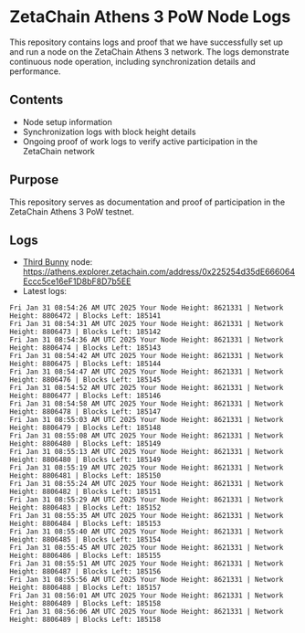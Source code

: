 # ZetaChain Athens 3 PoW Node Logs
This repository contains logs and proof that we have successfully set up and run a node on the ZetaChain Athens 3 network. The logs demonstrate continuous node operation, including synchronization details and performance.

## Contents
- Node setup information
- Synchronization logs with block height details
- Ongoing proof of work logs to verify active participation in the ZetaChain network

## Purpose
This repository serves as documentation and proof of participation in the ZetaChain Athens 3 PoW testnet.

## Logs

- [Third Bunny](https://thirdbunny.xyz/) node: https://athens.explorer.zetachain.com/address/0x225254d35dE666064Eccc5ce16eF1D8bF8D7b5EE
- Latest logs:
```
Fri Jan 31 08:54:26 AM UTC 2025 Your Node Height: 8621331 | Network Height: 8806472 | Blocks Left: 185141
Fri Jan 31 08:54:31 AM UTC 2025 Your Node Height: 8621331 | Network Height: 8806473 | Blocks Left: 185142
Fri Jan 31 08:54:36 AM UTC 2025 Your Node Height: 8621331 | Network Height: 8806474 | Blocks Left: 185143
Fri Jan 31 08:54:42 AM UTC 2025 Your Node Height: 8621331 | Network Height: 8806475 | Blocks Left: 185144
Fri Jan 31 08:54:47 AM UTC 2025 Your Node Height: 8621331 | Network Height: 8806476 | Blocks Left: 185145
Fri Jan 31 08:54:52 AM UTC 2025 Your Node Height: 8621331 | Network Height: 8806477 | Blocks Left: 185146
Fri Jan 31 08:54:58 AM UTC 2025 Your Node Height: 8621331 | Network Height: 8806478 | Blocks Left: 185147
Fri Jan 31 08:55:03 AM UTC 2025 Your Node Height: 8621331 | Network Height: 8806479 | Blocks Left: 185148
Fri Jan 31 08:55:08 AM UTC 2025 Your Node Height: 8621331 | Network Height: 8806480 | Blocks Left: 185149
Fri Jan 31 08:55:13 AM UTC 2025 Your Node Height: 8621331 | Network Height: 8806480 | Blocks Left: 185149
Fri Jan 31 08:55:19 AM UTC 2025 Your Node Height: 8621331 | Network Height: 8806481 | Blocks Left: 185150
Fri Jan 31 08:55:24 AM UTC 2025 Your Node Height: 8621331 | Network Height: 8806482 | Blocks Left: 185151
Fri Jan 31 08:55:29 AM UTC 2025 Your Node Height: 8621331 | Network Height: 8806483 | Blocks Left: 185152
Fri Jan 31 08:55:35 AM UTC 2025 Your Node Height: 8621331 | Network Height: 8806484 | Blocks Left: 185153
Fri Jan 31 08:55:40 AM UTC 2025 Your Node Height: 8621331 | Network Height: 8806485 | Blocks Left: 185154
Fri Jan 31 08:55:45 AM UTC 2025 Your Node Height: 8621331 | Network Height: 8806486 | Blocks Left: 185155
Fri Jan 31 08:55:51 AM UTC 2025 Your Node Height: 8621331 | Network Height: 8806487 | Blocks Left: 185156
Fri Jan 31 08:55:56 AM UTC 2025 Your Node Height: 8621331 | Network Height: 8806488 | Blocks Left: 185157
Fri Jan 31 08:56:01 AM UTC 2025 Your Node Height: 8621331 | Network Height: 8806489 | Blocks Left: 185158
Fri Jan 31 08:56:06 AM UTC 2025 Your Node Height: 8621331 | Network Height: 8806489 | Blocks Left: 185158
```
